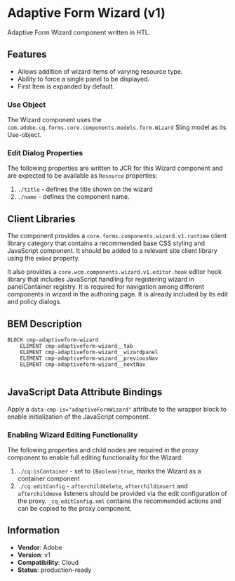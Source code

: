 <!--
Copyright 2022 Adobe

Licensed under the Apache License, Version 2.0 (the "License");
you may not use this file except in compliance with the License.
You may obtain a copy of the License at

    http://www.apache.org/licenses/LICENSE-2.0

Unless required by applicable law or agreed to in writing, software
distributed under the License is distributed on an "AS IS" BASIS,
WITHOUT WARRANTIES OR CONDITIONS OF ANY KIND, either express or implied.
See the License for the specific language governing permissions and
limitations under the License.
-->
Adaptive Form Wizard (v1)
====
Adaptive Form Wizard component written in HTL.

## Features

* Allows addition of wizard items of varying resource type.
* Ability to force a single panel to be displayed.
* First Item is expanded by default.

### Use Object
The Wizard component uses the `com.adobe.cq.forms.core.components.models.form.Wizard` Sling model as its Use-object.

### Edit Dialog Properties
The following properties are written to JCR for this Wizard component and are expected to be available as `Resource` properties:

1. `./title` - defines the title shown on the wizard
2. `./name` - defines the component name.

## Client Libraries
The component provides a `core.forms.components.wizard.v1.runtime` client library category that contains a recommended base
CSS styling and JavaScript component. It should be added to a relevant site client library using the `embed` property.

It also provides a `core.wcm.components.wizard.v1.editor.hook` editor hook library  that includes JavaScript
handling for registering wizard in panelContainer registry. It is required for navigation among different components in wizard in the authoring page. 
It is already included by its edit and policy dialogs.


## BEM Description
```
BLOCK cmp-adaptiveform-wizard
    ELEMENT cmp-adaptiveform-wizard__tab
    ELEMENT cmp-adaptiveform-wizard__wizardpanel
    ELEMENT cmp-adaptiveform-wizard__previousNav
    ELEMENT cmp-adaptiveform-wizard__nextNav
    
```

## JavaScript Data Attribute Bindings
Apply a `data-cmp-is="adaptiveFormWizard"` attribute to the wrapper block to enable initialization of the JavaScript component.


### Enabling Wizard Editing Functionality
The following properties and child nodes are required in the proxy component to enable full editing functionality for the Wizard:

1. `./cq:isContainer` - set to `{Boolean}true`, marks the Wizard as a container component
2. `./cq:editConfig` - `afterchilddelete`, `afterchildinsert` and `afterchildmove` listeners should be provided via
the edit configuration of the proxy. `_cq_editConfig.xml` contains the recommended actions and can be copied to the proxy component.

## Information
* **Vendor**: Adobe
* **Version**: v1
* **Compatibility**: Cloud
* **Status**: production-ready